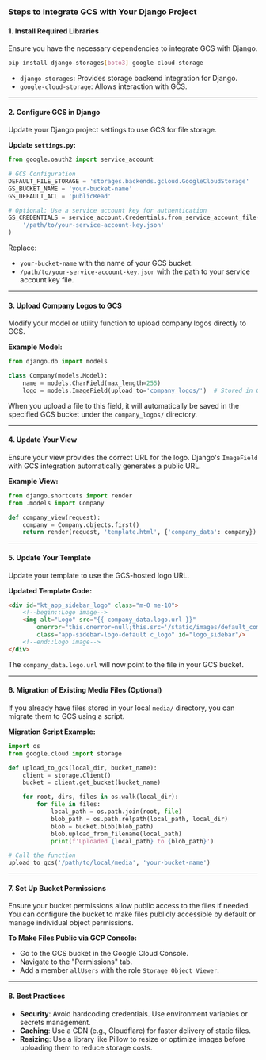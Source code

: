 

### Steps to Integrate GCS with Your Django Project

#### 1. **Install Required Libraries**
   Ensure you have the necessary dependencies to integrate GCS with Django.

   ```bash
   pip install django-storages[boto3] google-cloud-storage
   ```

   - `django-storages`: Provides storage backend integration for Django.
   - `google-cloud-storage`: Allows interaction with GCS.

---

#### 2. **Configure GCS in Django**
   Update your Django project settings to use GCS for file storage.

   **Update `settings.py`:**
   ```python
   from google.oauth2 import service_account

   # GCS Configuration
   DEFAULT_FILE_STORAGE = 'storages.backends.gcloud.GoogleCloudStorage'
   GS_BUCKET_NAME = 'your-bucket-name'
   GS_DEFAULT_ACL = 'publicRead'

   # Optional: Use a service account key for authentication
   GS_CREDENTIALS = service_account.Credentials.from_service_account_file(
       '/path/to/your-service-account-key.json'
   )
   ```

   Replace:
   - `your-bucket-name` with the name of your GCS bucket.
   - `/path/to/your-service-account-key.json` with the path to your service account key file.

---

#### 3. **Upload Company Logos to GCS**
   Modify your model or utility function to upload company logos directly to GCS.

   **Example Model:**
   ```python
   from django.db import models

   class Company(models.Model):
       name = models.CharField(max_length=255)
       logo = models.ImageField(upload_to='company_logos/')  # Stored in GCS
   ```

   When you upload a file to this field, it will automatically be saved in the specified GCS bucket under the `company_logos/` directory.

---

#### 4. **Update Your View**
   Ensure your view provides the correct URL for the logo. Django's `ImageField` with GCS integration automatically generates a public URL.

   **Example View:**
   ```python
   from django.shortcuts import render
   from .models import Company

   def company_view(request):
       company = Company.objects.first()
       return render(request, 'template.html', {'company_data': company})
   ```

---

#### 5. **Update Your Template**
   Update your template to use the GCS-hosted logo URL.

   **Updated Template Code:**
   ```html
   <div id="kt_app_sidebar_logo" class="m-0 me-10">
       <!--begin::Logo image-->
       <img alt="Logo" src="{{ company_data.logo.url }}"
           onerror="this.onerror=null;this.src='/static/images/default_company_logo.png';"
           class="app-sidebar-logo-default c_logo" id="logo_sidebar"/>
       <!--end::Logo image-->
   </div>
   ```

   The `company_data.logo.url` will now point to the file in your GCS bucket.

---

#### 6. **Migration of Existing Media Files (Optional)**
   If you already have files stored in your local `media/` directory, you can migrate them to GCS using a script.

   **Migration Script Example:**
   ```python
   import os
   from google.cloud import storage

   def upload_to_gcs(local_dir, bucket_name):
       client = storage.Client()
       bucket = client.get_bucket(bucket_name)

       for root, dirs, files in os.walk(local_dir):
           for file in files:
               local_path = os.path.join(root, file)
               blob_path = os.path.relpath(local_path, local_dir)
               blob = bucket.blob(blob_path)
               blob.upload_from_filename(local_path)
               print(f'Uploaded {local_path} to {blob_path}')

   # Call the function
   upload_to_gcs('/path/to/local/media', 'your-bucket-name')
   ```

---

#### 7. **Set Up Bucket Permissions**
   Ensure your bucket permissions allow public access to the files if needed. You can configure the bucket to make files publicly accessible by default or manage individual object permissions.

   **To Make Files Public via GCP Console:**
   - Go to the GCS bucket in the Google Cloud Console.
   - Navigate to the "Permissions" tab.
   - Add a member `allUsers` with the role `Storage Object Viewer`.

---

#### 8. **Best Practices**
   - **Security**: Avoid hardcoding credentials. Use environment variables or secrets management.
   - **Caching**: Use a CDN (e.g., Cloudflare) for faster delivery of static files.
   - **Resizing**: Use a library like Pillow to resize or optimize images before uploading them to reduce storage costs.


